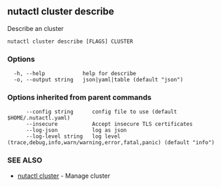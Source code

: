 ## nutactl cluster describe

Describe an cluster

```
nutactl cluster describe [FLAGS] CLUSTER
```

### Options

```
  -h, --help            help for describe
  -o, --output string   json|yaml|table (default "json")
```

### Options inherited from parent commands

```
      --config string      config file to use (default $HOME/.nutactl.yaml)
      --insecure           Accept insecure TLS certificates
      --log-json           log as json
      --log-level string   log level (trace,debug,info,warn/warning,error,fatal,panic) (default "info")
```

### SEE ALSO

* [nutactl cluster](nutactl_cluster.md)	 - Manage cluster

